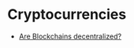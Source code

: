 # Cryptocurrencies

* [Are Blockchains decentralized?](https://assets-global.website-files.com/5fd11235b3950c2c1a3b6df4/62af6c641a672b3329b9a480\_Unintended\_Centralities\_in\_Distributed\_Ledgers.pdf)
